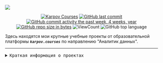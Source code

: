 ![](https://user-images.githubusercontent.com/100243761/179005624-ec4c5578-555c-4cf0-aeae-3e1fd8216556.png)

<div id="badges" align="center">

[![Karpov Courses](https://img.shields.io/badge/website-karpov.courses-red)](https://karpov.courses/) 
[![GitHub last commit](https://img.shields.io/github/last-commit/IvanoVladimir/karpov_courses.svg)](https://github.com/IvanoVladimir/karpov_courses) 
[![GitHub commit activity the past week, 4 weeks, year](https://img.shields.io/github/commit-activity/y/IvanoVladimir/karpov_courses.svg)](https://github.com/IvanoVladimir/karpov_courses) 
[![GitHub repo size in bytes](https://img.shields.io/github/repo-size/IvanoVladimir/karpov_courses.svg)](https://github.com/IvanoVladimir/karpov_courses)
![ViewCount](https://views.whatilearened.today/views/github/IvanoVladimir/karpov_courses.svg?cache=remove)
![GitHub top language](https://img.shields.io/github/languages/top/IvanoVladimir/karpov_courses.svg?style=flat)

</div>

Здесь находятся мои крупные учебные проекты от образовательной платформы ***`karpov.courses`*** по направлению "Аналитик данных".

---

<details>
<summary> <kbd>Краткая информация о проектах</kbd> </summary><br>

***Название*** | ***Описание***| ***Стек***
:-:|:-:|:-: 
[E_com](https://github.com/IvanoVladimir/karpov_courses/tree/main/Interim_Project 'Ссылка на проект')| Предварительное исследование данных о совершенных покупках пользователей, решения и ответы на ряд вопросов | pandas, seaborn, matplotlib, NumPy 

</details>

